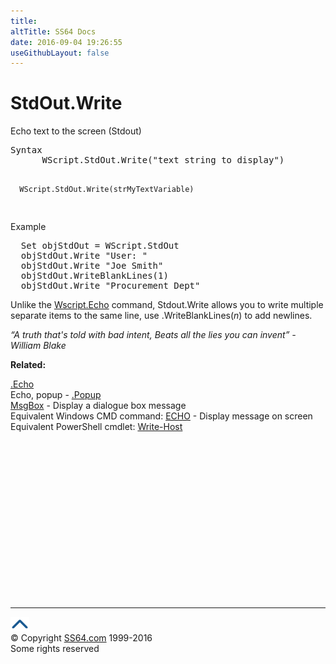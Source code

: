 ```yaml
---
title:
altTitle: SS64 Docs
date: 2016-09-04 19:26:55
useGithubLayout: false
---
```

<!-- #BeginLibraryItem "/Library/head_vb.lbi" --><!-- #EndLibraryItem --><h1>StdOut.Write </h1> 
<p>Echo text to the screen (Stdout)</p>
<pre>Syntax 
      WScript.StdOut.Write("text string to display")

      WScript.StdOut.Write(strMyTextVariable)
</pre>
<p>Example</p>
<pre>  Set objStdOut = WScript.StdOut<br>  objStdOut.Write "User: "<br>  objStdOut.Write "Joe Smith"
  objStdOut.WriteBlankLines(1)
  objStdOut.Write "Procurement Dept"
</pre>
<p>Unlike the <a href="echo.html">Wscript.Echo</a> command, Stdout.Write allows you to write multiple separate items to the same line, use <span class="code">.WriteBlankLines(<i>n</i>)</span> to add newlines.</p>
<p class="quote"><i>“A truth that's told with bad intent, Beats all the lies you can invent” - William Blake</i></p>
<p><b>Related:</b></p>
<p><a href="echo.html">.Echo</a> <br>
Echo, popup - <a href="popup.html">.Popup</a><br>
<a href="msgbox.html">MsgBox</a> - Display a dialogue box message<br>
Equivalent Windows CMD command: <a href="../nt/echo.html">ECHO</a> - Display message on screen<br>
Equivalent PowerShell cmdlet: <a href="../ps/write-host.html">Write-Host</a></p><!-- #BeginLibraryItem "/Library/foot_vb.lbi" --><p>
<!-- VB300 -->
<ins class="adsbygoogle" style="display:inline-block;width:300px;height:250px" data-ad-client="ca-pub-6140977852749469" data-ad-slot="1683739502"></ins>
<script>
(adsbygoogle = window.adsbygoogle || []).push({});
</script></p>
<hr>
<div id="bl" class="footer"><a href="stdoutwrite.html#"><img src="../images/top.png" width="30" height="22" alt="Back to the Top"></a></div>
<div id="br" class="footer, tagline">© Copyright <a href="http://ss64.com/">SS64.com</a> 1999-2016<br>
Some rights reserved</div><!-- #EndLibraryItem -->


